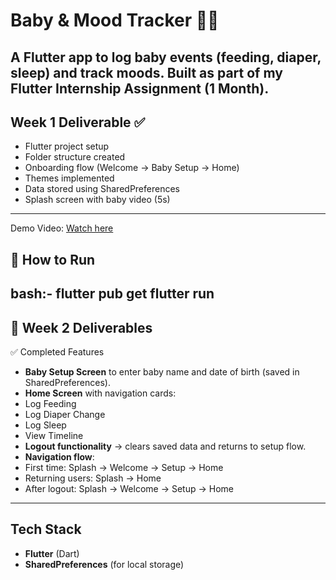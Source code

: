 # Baby & Mood Tracker 👶🍼 
A Flutter app to log baby events (feeding, diaper, sleep) and track moods.
Built as part of my **Flutter Internship Assignment (1 Month)**. 
---
## Week 1 Deliverable ✅
- Flutter project setup
- Folder structure created
- Onboarding flow (Welcome → Baby Setup → Home)
- Themes implemented
- Data stored using SharedPreferences
- Splash screen with baby video (5s)
---
  
  Demo Video: [Watch here](https://drive.google.com/file/d/1Fd8J4npQOwGCBCC2q6dfE8SEicsEpZNQ/view?usp=drivesdk) 
  ## 🚀 How to Run 
  bash:- 
  flutter pub get 
  flutter run
--- 
## 🚀 Week 2 Deliverables ### 
✅ Completed Features 
- **Baby Setup Screen** to enter baby name and date of birth (saved in SharedPreferences).
- **Home Screen** with navigation cards:
- Log Feeding
- Log Diaper Change
- Log Sleep
- View Timeline
- **Logout functionality** → clears saved data and returns to setup flow.
- **Navigation flow**:
- First time: Splash → Welcome → Setup → Home
- Returning users: Splash → Home
- After logout: Splash → Welcome → Setup → Home
---
## Tech Stack 
- **Flutter** (Dart)
- **SharedPreferences** (for local storage)
